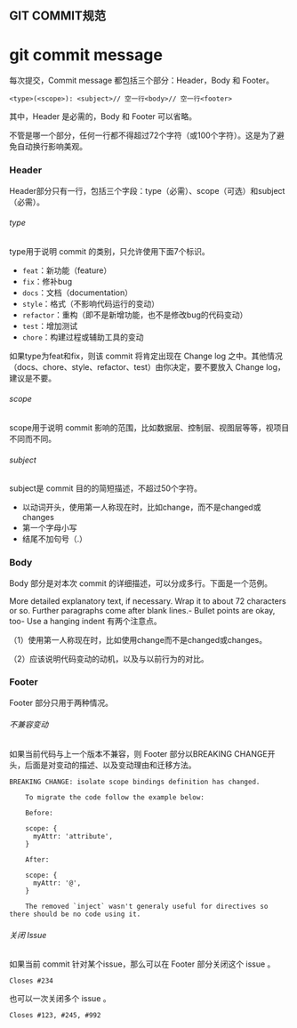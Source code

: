 GIT COMMIT规范
-------

# git commit message

每次提交，Commit message 都包括三个部分：Header，Body 和 Footer。

```
<type>(<scope>): <subject>// 空一行<body>// 空一行<footer>

```
其中，Header 是必需的，Body 和 Footer 可以省略。

不管是哪一个部分，任何一行都不得超过72个字符（或100个字符）。这是为了避免自动换行影响美观。

### Header

Header部分只有一行，包括三个字段：type（必需）、scope（可选）和subject（必需）。

###### type

type用于说明 commit 的类别，只允许使用下面7个标识。

* `feat`：新功能（feature）
* `fix`：修补bug
* `docs`：文档（documentation）
* `style`：格式（不影响代码运行的变动）
* `refactor`：重构（即不是新增功能，也不是修改bug的代码变动）
* `test`：增加测试
* `chore`：构建过程或辅助工具的变动


如果type为feat和fix，则该 commit 将肯定出现在 Change log 之中。其他情况（docs、chore、style、refactor、test）由你决定，要不要放入 Change log，建议是不要。

###### scope

scope用于说明 commit 影响的范围，比如数据层、控制层、视图层等等，视项目不同而不同。

###### subject

subject是 commit 目的的简短描述，不超过50个字符。

* 以动词开头，使用第一人称现在时，比如change，而不是changed或changes
* 第一个字母小写
* 结尾不加句号（.）

### Body

Body 部分是对本次 commit 的详细描述，可以分成多行。下面是一个范例。

More detailed explanatory text, if necessary.  Wrap it to
about 72 characters or so. Further paragraphs come after blank lines.- Bullet points are okay, too- Use a hanging indent
有两个注意点。

（1）使用第一人称现在时，比如使用change而不是changed或changes。

（2）应该说明代码变动的动机，以及与以前行为的对比。


### Footer

Footer 部分只用于两种情况。

###### 不兼容变动

如果当前代码与上一个版本不兼容，则 Footer 部分以BREAKING CHANGE开头，后面是对变动的描述、以及变动理由和迁移方法。

```
BREAKING CHANGE: isolate scope bindings definition has changed.

    To migrate the code follow the example below:

    Before:

    scope: {
      myAttr: 'attribute',
    }

    After:

    scope: {
      myAttr: '@',
    }

    The removed `inject` wasn't generaly useful for directives so there should be no code using it.
```

###### 关闭 Issue

如果当前 commit 针对某个issue，那么可以在 Footer 部分关闭这个 issue 。

```
Closes #234
```

也可以一次关闭多个 issue 。

```
Closes #123, #245, #992
```
